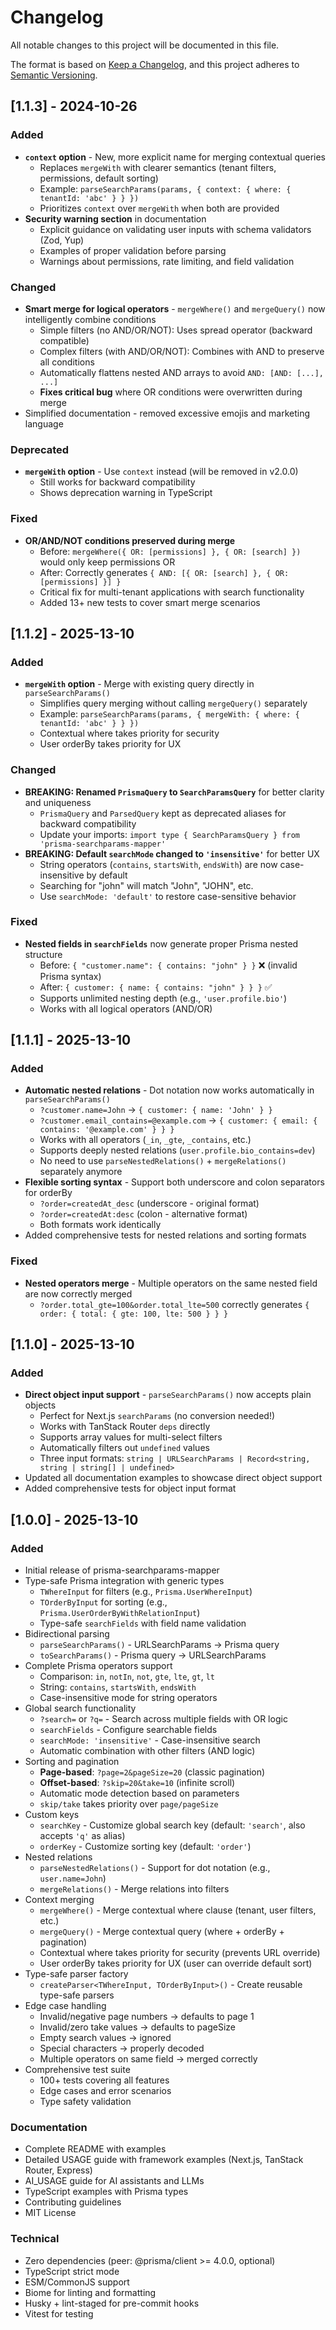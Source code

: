 # Changelog

All notable changes to this project will be documented in this file.

The format is based on [Keep a Changelog](https://keepachangelog.com/en/1.0.0/),
and this project adheres to [Semantic Versioning](https://semver.org/spec/v2.0.0.html).

## [1.1.3] - 2024-10-26

### Added
- **`context` option** - New, more explicit name for merging contextual queries
  - Replaces `mergeWith` with clearer semantics (tenant filters, permissions, default sorting)
  - Example: `parseSearchParams(params, { context: { where: { tenantId: 'abc' } } })`
  - Prioritizes `context` over `mergeWith` when both are provided
- **Security warning section** in documentation
  - Explicit guidance on validating user inputs with schema validators (Zod, Yup)
  - Examples of proper validation before parsing
  - Warnings about permissions, rate limiting, and field validation

### Changed
- **Smart merge for logical operators** - `mergeWhere()` and `mergeQuery()` now intelligently combine conditions
  - Simple filters (no AND/OR/NOT): Uses spread operator (backward compatible)
  - Complex filters (with AND/OR/NOT): Combines with AND to preserve all conditions
  - Automatically flattens nested AND arrays to avoid `AND: [AND: [...], ...]`
  - **Fixes critical bug** where OR conditions were overwritten during merge
- Simplified documentation - removed excessive emojis and marketing language

### Deprecated
- **`mergeWith` option** - Use `context` instead (will be removed in v2.0.0)
  - Still works for backward compatibility
  - Shows deprecation warning in TypeScript

### Fixed
- **OR/AND/NOT conditions preserved during merge**
  - Before: `mergeWhere({ OR: [permissions] }, { OR: [search] })` would only keep permissions OR
  - After: Correctly generates `{ AND: [{ OR: [search] }, { OR: [permissions] }] }`
  - Critical fix for multi-tenant applications with search functionality
  - Added 13+ new tests to cover smart merge scenarios

## [1.1.2] - 2025-13-10

### Added
- **`mergeWith` option** - Merge with existing query directly in `parseSearchParams()`
  - Simplifies query merging without calling `mergeQuery()` separately
  - Example: `parseSearchParams(params, { mergeWith: { where: { tenantId: 'abc' } } })`
  - Contextual where takes priority for security
  - User orderBy takes priority for UX

### Changed
- **BREAKING: Renamed `PrismaQuery` to `SearchParamsQuery`** for better clarity and uniqueness
  - `PrismaQuery` and `ParsedQuery` kept as deprecated aliases for backward compatibility
  - Update your imports: `import type { SearchParamsQuery } from 'prisma-searchparams-mapper'`
- **BREAKING: Default `searchMode` changed to `'insensitive'`** for better UX
  - String operators (`contains`, `startsWith`, `endsWith`) are now case-insensitive by default
  - Searching for "john" will match "John", "JOHN", etc.
  - Use `searchMode: 'default'` to restore case-sensitive behavior

### Fixed
- **Nested fields in `searchFields`** now generate proper Prisma nested structure
  - Before: `{ "customer.name": { contains: "john" } }` ❌ (invalid Prisma syntax)
  - After: `{ customer: { name: { contains: "john" } } }` ✅
  - Supports unlimited nesting depth (e.g., `'user.profile.bio'`)
  - Works with all logical operators (AND/OR)

## [1.1.1] - 2025-13-10

### Added
- **Automatic nested relations** - Dot notation now works automatically in `parseSearchParams()`
  - `?customer.name=John` → `{ customer: { name: 'John' } }`
  - `?customer.email_contains=@example.com` → `{ customer: { email: { contains: '@example.com' } } }`
  - Works with all operators (`_in`, `_gte`, `_contains`, etc.)
  - Supports deeply nested relations (`user.profile.bio_contains=dev`)
  - No need to use `parseNestedRelations()` + `mergeRelations()` separately anymore
- **Flexible sorting syntax** - Support both underscore and colon separators for orderBy
  - `?order=createdAt_desc` (underscore - original format)
  - `?order=createdAt:desc` (colon - alternative format)
  - Both formats work identically
- Added comprehensive tests for nested relations and sorting formats

### Fixed
- **Nested operators merge** - Multiple operators on the same nested field are now correctly merged
  - `?order.total_gte=100&order.total_lte=500` correctly generates `{ order: { total: { gte: 100, lte: 500 } } }`

## [1.1.0] - 2025-13-10

### Added
- **Direct object input support** - `parseSearchParams()` now accepts plain objects
  - Perfect for Next.js `searchParams` (no conversion needed!)
  - Works with TanStack Router `deps` directly
  - Supports array values for multi-select filters
  - Automatically filters out `undefined` values
  - Three input formats: `string | URLSearchParams | Record<string, string | string[] | undefined>`
- Updated all documentation examples to showcase direct object support
- Added comprehensive tests for object input format

## [1.0.0] - 2025-13-10

### Added
- Initial release of prisma-searchparams-mapper
- Type-safe Prisma integration with generic types
  - `TWhereInput` for filters (e.g., `Prisma.UserWhereInput`)
  - `TOrderByInput` for sorting (e.g., `Prisma.UserOrderByWithRelationInput`)
  - Type-safe `searchFields` with field name validation
- Bidirectional parsing
  - `parseSearchParams()` - URLSearchParams → Prisma query
  - `toSearchParams()` - Prisma query → URLSearchParams
- Complete Prisma operators support
  - Comparison: `in`, `notIn`, `not`, `gte`, `lte`, `gt`, `lt`
  - String: `contains`, `startsWith`, `endsWith`
  - Case-insensitive mode for string operators
- Global search functionality
  - `?search=` or `?q=` - Search across multiple fields with OR logic
  - `searchFields` - Configure searchable fields
  - `searchMode: 'insensitive'` - Case-insensitive search
  - Automatic combination with other filters (AND logic)
- Sorting and pagination
  - **Page-based**: `?page=2&pageSize=20` (classic pagination)
  - **Offset-based**: `?skip=20&take=10` (infinite scroll)
  - Automatic mode detection based on parameters
  - `skip/take` takes priority over `page/pageSize`
- Custom keys
  - `searchKey` - Customize global search key (default: `'search'`, also accepts `'q'` as alias)
  - `orderKey` - Customize sorting key (default: `'order'`)
- Nested relations
  - `parseNestedRelations()` - Support for dot notation (e.g., `user.name=John`)
  - `mergeRelations()` - Merge relations into filters
- Context merging
  - `mergeWhere()` - Merge contextual where clause (tenant, user filters, etc.)
  - `mergeQuery()` - Merge contextual query (where + orderBy + pagination)
  - Contextual where takes priority for security (prevents URL override)
  - User orderBy takes priority for UX (user can override default sort)
- Type-safe parser factory
  - `createParser<TWhereInput, TOrderByInput>()` - Create reusable type-safe parsers
- Edge case handling
  - Invalid/negative page numbers → defaults to page 1
  - Invalid/zero take values → defaults to pageSize
  - Empty search values → ignored
  - Special characters → properly decoded
  - Multiple operators on same field → merged correctly
- Comprehensive test suite
  - 100+ tests covering all features
  - Edge cases and error scenarios
  - Type safety validation

### Documentation
- Complete README with examples
- Detailed USAGE guide with framework examples (Next.js, TanStack Router, Express)
- AI_USAGE guide for AI assistants and LLMs
- TypeScript examples with Prisma types
- Contributing guidelines
- MIT License

### Technical
- Zero dependencies (peer: @prisma/client >= 4.0.0, optional)
- TypeScript strict mode
- ESM/CommonJS support
- Biome for linting and formatting
- Husky + lint-staged for pre-commit hooks
- Vitest for testing


